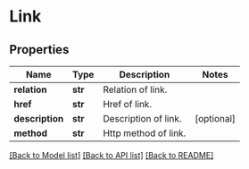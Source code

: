 # Link

## Properties
Name | Type | Description | Notes
------------ | ------------- | ------------- | -------------
**relation** | **str** | Relation of link. | 
**href** | **str** | Href of link. | 
**description** | **str** | Description of link. | [optional] 
**method** | **str** | Http method of link. | 

[[Back to Model list]](../README.md#documentation-for-models) [[Back to API list]](../README.md#documentation-for-api-endpoints) [[Back to README]](../README.md)


